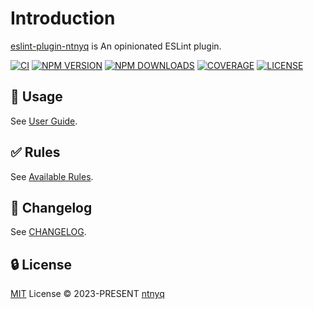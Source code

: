 # Introduction

[eslint-plugin-ntnyq](https://www.npmjs.com/package/eslint-plugin-ntnyq) is An opinionated ESLint plugin.

<div id="package_status">

[![CI](https://github.com/ntnyq/eslint-plugin-ntnyq/workflows/CI/badge.svg)](https://github.com/ntnyq/eslint-plugin-ntnyq/actions)
[![NPM VERSION](https://img.shields.io/npm/v/eslint-plugin-ntnyq.svg)](https://www.npmjs.com/package/eslint-plugin-ntnyq)
[![NPM DOWNLOADS](https://img.shields.io/npm/dy/eslint-plugin-ntnyq.svg)](https://www.npmjs.com/package/eslint-plugin-ntnyq)
[![COVERAGE](https://coveralls.io/repos/github/ntnyq/eslint-plugin-ntnyq/badge.svg?branch=main)](https://coveralls.io/github/ntnyq/eslint-plugin-ntnyq?branch=main)
[![LICENSE](https://img.shields.io/github/license/ntnyq/eslint-plugin-ntnyq.svg)](https://github.com/ntnyq/eslint-plugin-ntnyq/blob/main/LICENSE)

</div>

## :book: Usage

See [User Guide](./user-guide/index.md).

## :white_check_mark: Rules

See [Available Rules](./rules/index.md).

## :book: Changelog

See [CHANGELOG](https://github.com/ntnyq/eslint-plugin-ntnyq/blob/main/CHANGELOG.md).

## :lock: License

[MIT](https://github.com/ntnyq/eslint-plugin-ntnyq/blob/main/LICENSE) License © 2023-PRESENT [ntnyq](https://github.com/ntnyq)
